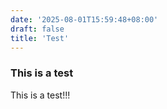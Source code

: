 ```yaml
---
date: '2025-08-01T15:59:48+08:00'
draft: false
title: 'Test'
---
```


### This is a test

This is a test!!!
